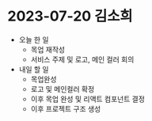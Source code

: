 # 2023-07-20 김소희

+ 오늘 한 일
  + 목업 재작성
  + 서비스 주제 및 로고, 메인 컬러 회의
+ 내일 할 일
  + 목업완성
  + 로고 및 메인컬러 확정
  + 이후 목업 완성 및 리액트 컴포넌트 결정
  + 이후 프로젝트 구조 생성